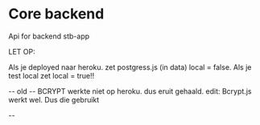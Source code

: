 # Core backend
Api for backend stb-app


LET OP:

Als je deployed naar heroku. zet postgress.js (in data) local = false. 
Als je test local zet local = true!!



-- old --
BCRYPT werkte niet op heroku. dus eruit gehaald.
edit: Bcrypt.js werkt wel. Dus die gebruikt

--
